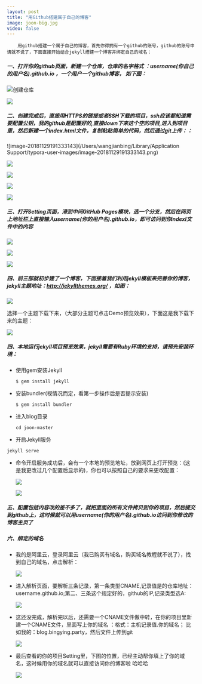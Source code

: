 ```yaml
---
layout: post
title: "用Github搭建属于自己的博客"
image: joon-big.jpg
video: false
---
```


        用github搭建一个属于自己的博客，首先你得拥有一个github的账号，github的账号申请就不说了，下面直接开始结合jekyll搭建一个博客并绑定自己的域名：

##### 一、打开你的github页面，新建一个仓库，仓库的名字格式 ：username(你自己的用户名).github.io ，一个用户一个github博客，   如下图：

![创建仓库](http://qn.bingying.online/18-11-29/81107615.jpg)

![](http://qn.bingying.online/18-11-29/54597760.jpg)

##### 二、创建完成后，直接用HTTPS的链接或者SSH下载的项目，ssh应该都知道需要配置公钥，我的github是配置好的,直接down下来这个空的项目,进入到项目里，然后新建一个index.html文件，复制粘贴简单的代码，然后通过git上传：：

![image-20181129191333143](/Users/wangjianbing/Library/Application Support/typora-user-images/image-20181129191333143.png)

![](http://qn.bingying.online/18-11-29/29705756.jpg)

![](http://qn.bingying.online/18-11-29/220354.jpg)

![](http://qn.bingying.online/18-11-29/48512237.jpg)

![](http://qn.bingying.online/18-11-29/92481873.jpg)

##### 三、打开Setting页面，滑到中间GitHub Pages模块，选一个分支，然后在网页上地址栏上直接输入username(你的用户名).github.io，即可访问到你indexl文件中的内容

![](http://qn.bingying.online/18-11-29/68686837.jpg)

![](http://qn.bingying.online/18-11-29/78379882.jpg)

![](http://qn.bingying.online/18-11-29/35104753.jpg)

##### 四、前三部就初步建了一个博客，下面接着我们利用jekyll模板来完善你的博客，jekyll主题地址：http://jekyllthemes.org/ ，如图：

![](http://qn.bingying.online/18-11-29/3077749.jpg)

选择一个主题下载下来，（大部分主题可点击Demo预览效果），下面这是我下载下来的主题：

![](http://qn.bingying.online/18-11-29/49387835.jpg)

##### 四、本地运行jekyll项目预览效果，jekyll需要有Ruby环境的支持，请预先安装环境：

* 使用gem安装Jekyll

  ```
  $ gem install jekyll
  ```

* 安装bundler(视情况而定，看第一步操作后是否提示安装)

  ```
  $ gem install bundler
  ```

* 进入blog目录

  ```
  cd joon-master
  ```

*  开启Jekyll服务

  ```
  jekyll serve
  ```

* 命令开启服务成功后，会有一个本地的预览地址，放到网页上打开预览：(这是我更改过几个配置后显示的)，你也可以按照自己的要求来更改配置：

  ![](http://qn.bingying.online/18-11-29/7971603.jpg)

  ![](http://qn.bingying.online/18-11-29/12325716.jpg)

##### 五、配置包括内容改的差不多了，就把里面的所有文件拷贝到你的项目，然后提交到github上，这时候就可以用username(你的用户名).github.io访问到你修改的博客主页了

##### 六、绑定的域名 

* 我的是阿里云，登录阿里云（我已购买有域名，购买域名教程就不说了），找到自己的域名，点击解析：

  ![](http://qn.bingying.online/18-11-29/68042685.jpg)

* 进入解析页面，要解析三条记录，第一条类型CNAME,记录值是的仓库地址：username.github.io;第二、三条这个规定好的，github的IP,记录类型选A:

  ![](http://qn.bingying.online/18-11-29/15583220.jpg)

* 这还没完成，解析完以后，还需要一个CNAME文件做中转，在你的项目里新建一个CNAME文件，里面写上你的域名 ：格式：主机记录值.你的域名；   比如我的：blog.bingying.party，然后文件上传到git

  ![](http://qn.bingying.online/18-11-29/59367491.jpg)

* 最后查看的你的项目Setting里，下图的位置，已经主动帮你填上了你的域名，这时候用你的域名就可以直接访问你的博客啦  哈哈哈

  ![](http://qn.bingying.online/18-11-29/78843690.jpg)
